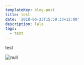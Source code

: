 ```yaml
---
templateKey: blog-post
title: test
date: '2018-06-23T15:59:33+12:00'
description: lala
tags:
  - test
---
```

test

![null](/img/9bcc02870880a7a57ff4eb2dcdbe78e3.jpg)
